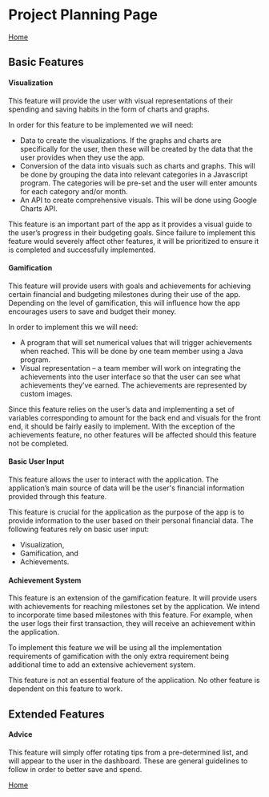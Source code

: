 # Project Planning Page
[Home](README.md)    

## Basic Features

#### Visualization
This feature will provide the user with visual representations of their spending and saving habits in the form of charts and graphs.     

In order for this feature to be implemented we will need:   

* Data to create the visualizations. If the graphs and charts are specifically for the user, then these will be created by the data that the user provides when they use the app.     
* Conversion of the data into visuals such as charts and graphs. This will be done by grouping the data into relevant categories in a Javascript program. The categories will be pre-set and the user will enter amounts for each category and/or month.    
* An API to create comprehensive visuals. This will be done using Google Charts API.    

This feature is an important part of the app as it provides a visual guide to the user’s progress in their budgeting goals. Since failure to implement this feature would severely affect other features, it will be prioritized to ensure it is completed and successfully implemented.   


#### Gamification
This feature will provide users with goals and achievements for achieving certain financial and budgeting milestones during their use of the app. Depending on the level of gamification, this will influence how the app encourages users to save and budget their money.    

In order to implement this we will need:    

* A program that will set numerical values that will trigger achievements when reached. This will be done by one team member using a Java program.      
* Visual representation – a team member will work on integrating the achievements into the user interface so that the user can see what achievements they’ve earned. The achievements are represented by custom images.         

Since this feature relies on the user’s data and implementing a set of variables corresponding to amount for the back end and visuals for the front end, it should be fairly easily to implement. With the exception of the achievements feature, no other features will be affected should this feature not be completed.    

#### Basic User Input 
This feature allows the user to interact with the application. The application’s main source of data will be the user's financial information provided through this feature.

This feature is crucial for the application as the purpose of the app is to provide information to the user based on their personal financial data. The following features rely on basic user input:    

* Visualization,
* Gamification, and
* Achievements.

#### Achievement System    
This feature is an extension of the gamification feature. It will provide users with achievements for reaching milestones set by the application. We intend to incorporate time based milestones with this feature. For example, when the user logs their first transaction, they will receive an achievement within the application.    

To implement this feature we will be using all the implementation requirements of gamification with the only extra requirement being additional time to add an extensive achievement system.    

This feature is not an essential feature of the application. No other feature is dependent on this feature to work.    

## Extended Features

#### Advice
This feature will simply offer rotating tips from a pre-determined list, and will appear to the user in the dashboard. These are general guidelines to follow in order to better save and spend.


[Home](README.md)   
